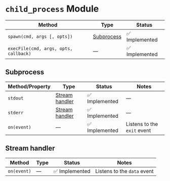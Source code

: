 # `child_process` Module

| Method | Type | Status |
| ------ | ---- | ------ |
| `spawn(cmd, args [, opts])` | [Subprocess](#subprocess) |:white_check_mark: Implemented |
| `execFile(cmd, args, opts, callback)` | — | :white_check_mark: Implemented |

## Subprocess

| Method/Property | Type | Status | Notes |
| --------------- | ---- | ------ | ----- |
| `stdout` | [Stream handler](#stream-handler) | :white_check_mark: Implemented | — |
| `stderr` | [Stream handler](#stream-handler) | :white_check_mark: Implemented | — |
| `on(event)` | — | :white_check_mark: Implemented | Listens to the `exit` event |

## Stream handler

| Method | Type | Status | Notes |
| ------ | ---- | ------ | ----- |
| `on(event)` | — | :white_check_mark: Implemented | Listens to the `data` event |
